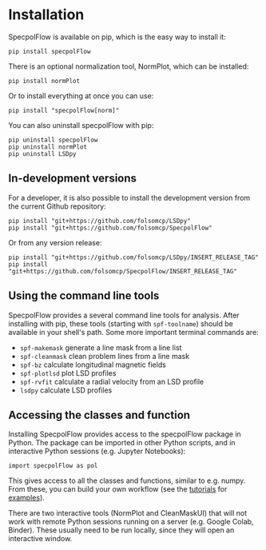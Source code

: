 # Installation

SpecpolFlow is available on pip, which is the easy way to install it:
```
pip install specpolFlow
```

There is an optional normalization tool, NormPlot, which can be installed:
```
pip install normPlot
```
Or to install everything at once you can use:
```
pip install "specpolFlow[norm]"
```

You can also uninstall specpolFlow with pip:
```
pip uninstall specpolFlow
pip uninstall normPlot
pip uninstall LSDpy
```

## In-development versions

For a developer, it is also possible to install the development version from the current Github repository:
```
pip install "git+https://github.com/folsomcp/LSDpy"
pip install "git+https://github.com/folsomcp/SpecpolFlow"
```

Or from any version release:
```
pip install "git+https://github.com/folsomcp/LSDpy/INSERT_RELEASE_TAG"
pip install "git+https://github.com/folsomcp/SpecpolFlow/INSERT_RELEASE_TAG"
```

## Using the command line tools

SpecpolFlow provides a several command line tools for analysis. After installing with pip, these tools (starting with `spf-toolname`) should be available in your shell's path. Some more important terminal commands are:
* `spf-makemask` generate a line mask from a line list
* `spf-cleanmask` clean problem lines from a line mask
* `spf-bz` calculate longitudinal magnetic fields
* `spf-plotlsd` plot LSD profiles
* `spf-rvfit` calculate a radial velocity from an LSD profile
* `lsdpy` calculate LSD profiles


## Accessing the classes and function

Installing SpecpolFlow provides access to the specpolFlow package in Python.  The package can be imported in other Python scripts, and in interactive Python sessions (e.g. Jupyter Notebooks):
```
import specpolFlow as pol
```
This gives access to all the classes and functions, similar to e.g. numpy.  From these, you can build your own workflow (see the [tutorials](../GetStarted/OneObservationFlow_Tutorial.ipynb) for [examples](../Tutorials/6-CalculateBz_Tutorial.ipynb)).

There are two interactive tools (NormPlot and CleanMaskUI) that will not work with remote Python sessions running on a server (e.g. Google Colab, Binder).  These usually need to be run locally, since they will open an interactive window.
